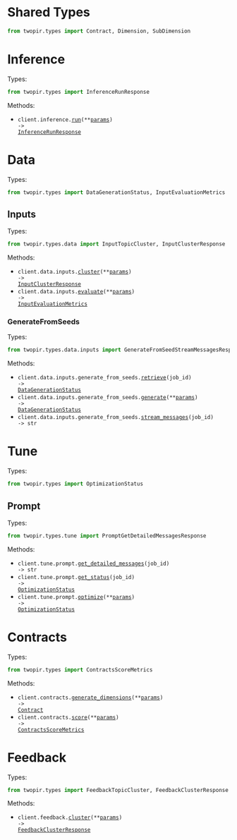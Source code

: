 # Shared Types

```python
from twopir.types import Contract, Dimension, SubDimension
```

# Inference

Types:

```python
from twopir.types import InferenceRunResponse
```

Methods:

- <code title="post /inference/run">client.inference.<a href="./src/twopir/resources/inference.py">run</a>(\*\*<a href="src/twopir/types/inference_run_params.py">params</a>) -> <a href="./src/twopir/types/inference_run_response.py">InferenceRunResponse</a></code>

# Data

Types:

```python
from twopir.types import DataGenerationStatus, InputEvaluationMetrics
```

## Inputs

Types:

```python
from twopir.types.data import InputTopicCluster, InputClusterResponse
```

Methods:

- <code title="post /data/input/cluster">client.data.inputs.<a href="./src/twopir/resources/data/inputs/inputs.py">cluster</a>(\*\*<a href="src/twopir/types/data/input_cluster_params.py">params</a>) -> <a href="./src/twopir/types/data/input_cluster_response.py">InputClusterResponse</a></code>
- <code title="post /data/input/evaluate">client.data.inputs.<a href="./src/twopir/resources/data/inputs/inputs.py">evaluate</a>(\*\*<a href="src/twopir/types/data/input_evaluate_params.py">params</a>) -> <a href="./src/twopir/types/input_evaluation_metrics.py">InputEvaluationMetrics</a></code>

### GenerateFromSeeds

Types:

```python
from twopir.types.data.inputs import GenerateFromSeedStreamMessagesResponse
```

Methods:

- <code title="get /data/input/generate_from_seeds/{job_id}">client.data.inputs.generate_from_seeds.<a href="./src/twopir/resources/data/inputs/generate_from_seeds.py">retrieve</a>(job_id) -> <a href="./src/twopir/types/data_generation_status.py">DataGenerationStatus</a></code>
- <code title="post /data/input/generate_from_seeds">client.data.inputs.generate_from_seeds.<a href="./src/twopir/resources/data/inputs/generate_from_seeds.py">generate</a>(\*\*<a href="src/twopir/types/data/inputs/generate_from_seed_generate_params.py">params</a>) -> <a href="./src/twopir/types/data_generation_status.py">DataGenerationStatus</a></code>
- <code title="get /data/input/generate_from_seeds/{job_id}/messages">client.data.inputs.generate_from_seeds.<a href="./src/twopir/resources/data/inputs/generate_from_seeds.py">stream_messages</a>(job_id) -> str</code>

# Tune

Types:

```python
from twopir.types import OptimizationStatus
```

## Prompt

Types:

```python
from twopir.types.tune import PromptGetDetailedMessagesResponse
```

Methods:

- <code title="get /tune/prompt/{job_id}/messages">client.tune.prompt.<a href="./src/twopir/resources/tune/prompt.py">get_detailed_messages</a>(job_id) -> str</code>
- <code title="get /tune/prompt/{job_id}">client.tune.prompt.<a href="./src/twopir/resources/tune/prompt.py">get_status</a>(job_id) -> <a href="./src/twopir/types/optimization_status.py">OptimizationStatus</a></code>
- <code title="post /tune/prompt">client.tune.prompt.<a href="./src/twopir/resources/tune/prompt.py">optimize</a>(\*\*<a href="src/twopir/types/tune/prompt_optimize_params.py">params</a>) -> <a href="./src/twopir/types/optimization_status.py">OptimizationStatus</a></code>

# Contracts

Types:

```python
from twopir.types import ContractsScoreMetrics
```

Methods:

- <code title="post /contracts/generate_dimensions">client.contracts.<a href="./src/twopir/resources/contracts.py">generate_dimensions</a>(\*\*<a href="src/twopir/types/contract_generate_dimensions_params.py">params</a>) -> <a href="./src/twopir/types/shared/contract.py">Contract</a></code>
- <code title="post /contracts/score">client.contracts.<a href="./src/twopir/resources/contracts.py">score</a>(\*\*<a href="src/twopir/types/contract_score_params.py">params</a>) -> <a href="./src/twopir/types/contracts_score_metrics.py">ContractsScoreMetrics</a></code>

# Feedback

Types:

```python
from twopir.types import FeedbackTopicCluster, FeedbackClusterResponse
```

Methods:

- <code title="post /feedback/cluster">client.feedback.<a href="./src/twopir/resources/feedback.py">cluster</a>(\*\*<a href="src/twopir/types/feedback_cluster_params.py">params</a>) -> <a href="./src/twopir/types/feedback_cluster_response.py">FeedbackClusterResponse</a></code>
